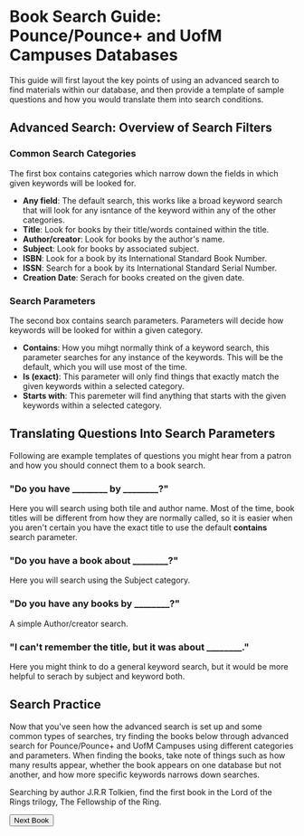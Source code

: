 # Book Search Guide: Pounce/Pounce+ and UofM Campuses Databases
This guide will first layout the key points of using an advanced search to find materials within our database, and then provide a template of sample
questions and how you would translate them into search conditions.  

## Advanced Search: Overview of Search Filters  
### Common Search Categories  
The first box contains categories which narrow down the fields in which given keywords will be looked for.  
- **Any field**: The default search, this works like a broad keyword search that will look for any isntance of the keyword within any of the other categories.
- **Title**: Look for books by their title/words contained within the title.
- **Author/creator**: Look for books by the author's name.
- **Subject**: Look for books by associated subject.
- **ISBN**: Look for a book by its International Standard Book Number.
- **ISSN**: Search for a book by its International Standard Serial Number.
- **Creation Date**: Serach for books created on the given date.  

### Search Parameters  
The second box contains search parameters. Parameters will decide how keywords will be looked for within a given category.  
- **Contains**: How you mihgt normally think of a keyword search, this parameter searches for any instance of the keywords. This will be the default, which you will use most of the time.
- **Is (exact)**: This parameter will only find things that exactly match the given keywords within a selected category.
- **Starts with**: This paremeter will find anything that starts with the given keywords within a selected category.  

## Translating Questions Into Search Parameters  
Following are example templates of questions you might hear from a patron and how you should connect them to a book search.  
### "Do you have ________ by ________?"  
Here you will search using both tile and author name. Most of the time, book titles will be different from how they are normally called, so it is easier
when you aren't certain you have the exact title to use the default **contains** search parameter.  

### "Do you have a book about ________?"  
Here you will search using the Subject category.  

### "Do you have any books by ________?"  
A simple Author/creator search.  

### "I can't remember the title, but it was about ________."  
Here you might think to do a general keyword search, but it would be more helpful to serach by subject and keyword both.  

## Search Practice
Now that you've seen how the advanced search is set up and some common types of searches, try finding the books below through advanced search for Pounce/Pounce+ and UofM Campuses using different categories and parameters. When finding the books, take note of things such as how many results appear, whether the book appears on one database but not another, and how more specific keywords narrows down searches.

Searching by author J.R.R Tolkien, find the first book in the Lord of the Rings trilogy, The Fellowship of the Ring.
<style>
    .hide{
    display: none;
}
</style>

<button onclick="myFunction('next1')">Next Book</button>
<div id='next1' class="hide">
    Using a keyword search with at most two keywords, find the book "China and the West: Music, Representation, and Reception". <br />
    <button onclick="myFunction('next2')">Next Book</button>
    <div id='next2' class="hide">
        <br />Find a book related to rhetoric that was created in 1978 and has been published by the Cornell University Press.
    </div>
</div>

<script>
function myFunction(id) {
    var myDiv = document.getElementById(id);
    myDiv.classList.toggle("hide");
}
</script>
